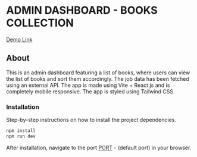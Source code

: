 # ADMIN DASHBOARD - BOOKS COLLECTION

[Demo Link](https://book-data-dashboard.vercel.app)

## About

This is an admin dashboard featuring a list of books, where users can view the list of books and sort them accordingly. The job data has been fetched using an external API.
The app is made using Vite + React.js and is completely mobile responsive. The app is styled using Tailwind CSS.

### Installation

Step-by-step instructions on how to install the project dependencies.

```bash
npm install
npm run dev
```

After installation, navigate to the port [PORT](http://localhost:5173/) - (default port) in your browser.
